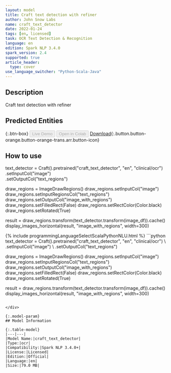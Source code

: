 ```yaml
---
layout: model
title: Craft text detection with refiner
author: John Snow Labs
name: craft_text_detector
date: 2022-01-24
tags: [en, licensed]
task: OCR Text Detection & Recognition
language: en
edition: Spark NLP 3.4.0
spark_version: 2.4
supported: true
article_header:
  type: cover
use_language_switcher: "Python-Scala-Java"
---
```


## Description

Craft text detection with refiner

## Predicted Entities



{:.btn-box}
<button class="button button-orange" disabled>Live Demo</button>
<button class="button button-orange" disabled>Open in Colab</button>
[Download](https://s3.amazonaws.com/auxdata.johnsnowlabs.com/clinical/ocr/craft_text_detector_en_3.4.0_2.4_1643026460495.zip){:.button.button-orange.button-orange-trans.arr.button-icon}

## How to use

text_detector = Craft().pretrained("сraft_text_detector", "en", "clinical/ocr") \
     .setInputCol("image") \
     .setOutputCol("text_regions")

 draw_regions = ImageDrawRegions()
 draw_regions.setInputCol("image")
 draw_regions.setInputRegionsCol("text_regions")
 draw_regions.setOutputCol("image_with_regions")
 draw_regions.setFilledRect(False)
 draw_regions.setRectColor(Color.black)
 draw_regions.setRotated(True)

 result = draw_regions.transform(text_detector.transform(image_df)).cache()
 display_images_horizontal(result, "image_with_regions", width=300)

<div class="tabs-box" markdown="1">
{% include programmingLanguageSelectScalaPythonNLU.html %}
```python
text_detector = Craft().pretrained("сraft_text_detector", "en", "clinical/ocr") \
     .setInputCol("image") \
     .setOutputCol("text_regions")

 draw_regions = ImageDrawRegions()
 draw_regions.setInputCol("image")
 draw_regions.setInputRegionsCol("text_regions")
 draw_regions.setOutputCol("image_with_regions")
 draw_regions.setFilledRect(False)
 draw_regions.setRectColor(Color.black)
 draw_regions.setRotated(True)

 result = draw_regions.transform(text_detector.transform(image_df)).cache()
 display_images_horizontal(result, "image_with_regions", width=300)
```

</div>

{:.model-param}
## Model Information

{:.table-model}
|---|---|
|Model Name:|craft_text_detector|
|Type:|ocr|
|Compatibility:|Spark NLP 3.4.0+|
|License:|Licensed|
|Edition:|Official|
|Language:|en|
|Size:|79.0 MB|